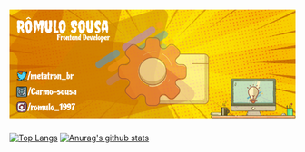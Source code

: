 # ![Github-cover](assets/github-cover.png)

[![Top Langs](https://github-readme-stats.vercel.app/api/top-langs/?username=Carmo-sousa)](https://github.com/anuraghazra/github-readme-stats)
[![Anurag's github stats](https://github-readme-stats.vercel.app/api?username=Carmo-sousa)](https://github.com/anuraghazra/github-readme-stats)

